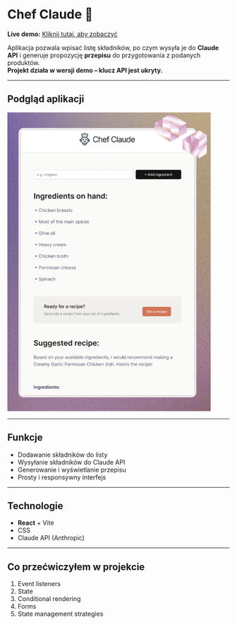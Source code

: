 # Chef Claude 🍳

**Live demo:** [Kliknij tutaj, aby zobaczyć](https://marwoz01.github.io/chef-claude/)

Aplikacja pozwala wpisać listę składników, po czym wysyła je do **Claude API** i generuje propozycję **przepisu** do przygotowania z podanych produktów.  
**Projekt działa w wersji demo – klucz API jest ukryty.**

---

## Podgląd aplikacji

![Widok przepisu](./chef-claude/screenshots/recipe.png)

---

## Funkcje

- Dodawanie składników do listy
- Wysyłanie składników do Claude API
- Generowanie i wyświetlanie przepisu
- Prosty i responsywny interfejs

---

## Technologie

- **React** + Vite
- CSS
- Claude API (Anthropic)

---

## Co przećwiczyłem w projekcie

1. Event listeners
2. State
3. Conditional rendering
4. Forms
5. State management strategies
